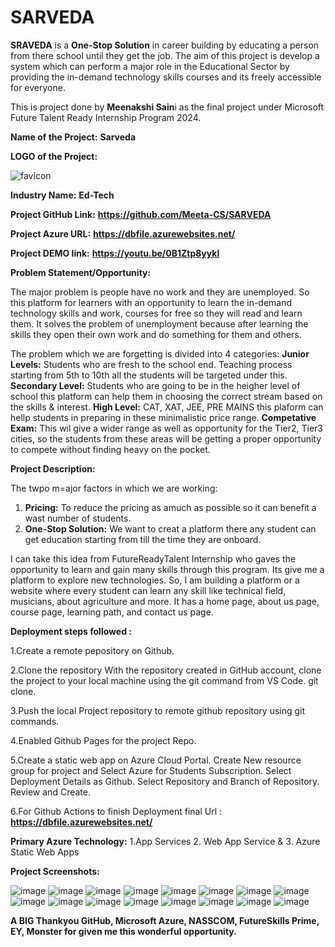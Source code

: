 # SARVEDA
**SRAVEDA** is a **One-Stop Solution** in career building by educating a person from there school until they get the job.
The aim of this project is develop a system which can perform a major role in the Educational Sector by providing the in-demand technology skills courses and its freely accessible for everyone.

This is project done by **Meenakshi Sain**i as the final project under Microsoft Future Talent Ready Internship Program 2024.

**Name of the Project:**  **Sarveda**

**LOGO of the Project:**

![favicon](https://github.com/Meeta-CS/SARVEDA/assets/172569993/24805f98-50ae-4988-bf8e-38dc12d80bc9)

**Industry Name:**   **Ed-Tech**

**Project GitHub Link:**   **https://github.com/Meeta-CS/SARVEDA**

**Project Azure URL:**    **https://dbfile.azurewebsites.net/**

**Project DEMO link:**    **https://youtu.be/0B1Ztp8yykI**



**Problem Statement/Opportunity:**

The major problem is people have no work and they are unemployed. So this platform for learners with an opportunity to learn the in-demand technology skills and work, courses for free so they will read and learn them. It solves the problem of unemployment because after learning the skills they open their own work and do something for them and others.

The problem which we are forgetting is divided into 4 categories:
**Junior Levels:**  Students who are fresh to the school end. Teaching process starting from 5th to 10th all the students will be targeted under this.
**Secondary Level:**  Students who are going to be in the heigher level of school this platform can help them in choosing the correct stream based on the skills & interest.
**High Level:**  CAT, XAT, JEE, PRE MAINS this plaform can hellp students in preparing in these minimalistic price range.
**Competative Exam:**  This wil give a wider range as well as opportunity for the Tier2, Tier3 cities, so the students from these areas will be getting a proper opportunity to compete without finding heavy on the pocket.

**Project Description:**

The twpo m=ajor factors in which we are working:

1. **Pricing:** To reduce the pricing as amuch as possible so it can benefit a wast number of students.
2. **One-Stop Solution:**  We want to creat a platform there any student can get education starting from till the time they are onboard.


I can take this idea from FutureReadyTalent Internship who gaves the opportunity to learn and gain many skills through this program. Its give me a platform to explore new technologies. So, I am building a platform or a website where every student can learn any skill like technical field, musicians, about agriculture and more. It has a home page, about us page, course page, learning path, and contact us page.

**Deployment steps followed :**

1.Create a remote pepository on Github.

2.Clone the repository With the repository created in GitHub account, clone the project to your local machine using the git command from VS Code. git clone.

3.Push the local Project repository to remote github repository using git commands.

4.Enabled Github Pages for the project Repo.

5.Create a static web app on Azure Cloud Portal. Create New resource group for project and Select Azure for Students Subscription. Select Deployment Details as Github. Select Repository and Branch of Repository. Review and Create.

6.For Github Actions to finish Deployment final Url : **https://dbfile.azurewebsites.net/**


**Primary Azure Technology:**   1.App Services
                                2. Web App Service & 
                                3. Azure Static Web Apps

**Project Screenshots:**

![image](https://github.com/Meeta-CS/SARVEDA/assets/172569993/0eed1bbf-a789-4780-8192-1518651d1224)
![image](https://github.com/Meeta-CS/SARVEDA/assets/172569993/b6023721-4a3c-4c5b-975a-ddc1c10ac741)
![image](https://github.com/Meeta-CS/SARVEDA/assets/172569993/e9f64647-1594-4d40-ba10-a80645b3e639)
![image](https://github.com/Meeta-CS/SARVEDA/assets/172569993/64f01ae2-c876-47cd-ba37-67ac818feb50)
![image](https://github.com/Meeta-CS/SARVEDA/assets/172569993/433fdcf6-ac2c-41dd-bb8d-b21adba50211)
![image](https://github.com/Meeta-CS/SARVEDA/assets/172569993/a964408a-0ad5-46d5-a7da-78da9152f720)
![image](https://github.com/Meeta-CS/SARVEDA/assets/172569993/f689b5b7-4860-4a22-b57c-2f927a16dbf0)
![image](https://github.com/Meeta-CS/SARVEDA/assets/172569993/1a15f013-b21b-4fc6-a5f9-6a373264a528)
![image](https://github.com/Meeta-CS/SARVEDA/assets/172569993/c130da59-a1ac-4de4-9a05-be40e8d25491)
![image](https://github.com/Meeta-CS/SARVEDA/assets/172569993/14f14a90-8a7c-4274-83be-273c8b99df5a)
![image](https://github.com/Meeta-CS/SARVEDA/assets/172569993/904832f4-63b2-4392-8133-5199b9b0c6e2)
![image](https://github.com/Meeta-CS/SARVEDA/assets/172569993/fad5cd5f-b53c-467e-b094-55d757323360)
![image](https://github.com/Meeta-CS/SARVEDA/assets/172569993/e5f42f52-ee57-47d8-9815-42cb9c2087d6)
![image](https://github.com/Meeta-CS/SARVEDA/assets/172569993/3f6ee00b-f2ab-4e64-a5ab-beeb92584017)
![image](https://github.com/Meeta-CS/SARVEDA/assets/172569993/b47bc090-e1e4-477e-986e-2ee42650f2aa)
![image](https://github.com/Meeta-CS/SARVEDA/assets/172569993/3d06a974-3514-4322-89ea-24a260dc55d5)

                               

**A BIG Thankyou GitHub, Microsoft Azure, NASSCOM, FutureSkills Prime, EY, Monster for given me this wonderful opportunity.**

